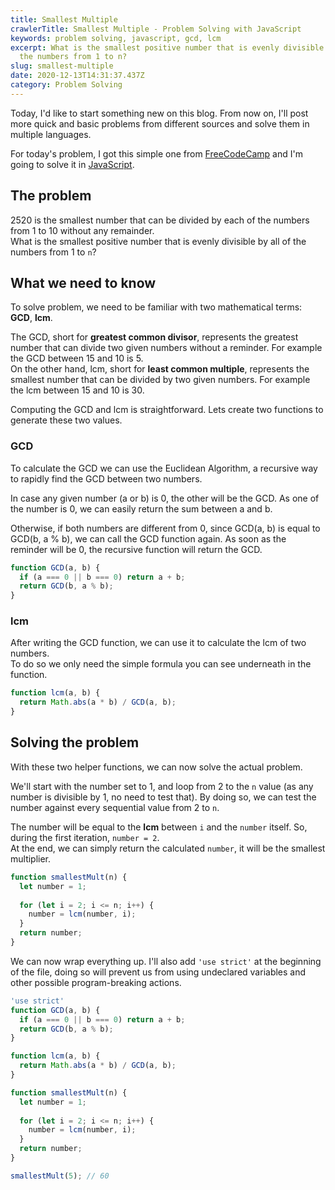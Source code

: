 ```yaml
---
title: Smallest Multiple
crawlerTitle: Smallest Multiple - Problem Solving with JavaScript
keywords: problem solving, javascript, gcd, lcm
excerpt: What is the smallest positive number that is evenly divisible by all of
  the numbers from 1 to n?
slug: smallest-multiple
date: 2020-12-13T14:31:37.437Z
category: Problem Solving
---
```

Today, I'd like to start something new on this blog. From now on, I'll post more quick and basic problems from different sources and solve them in multiple languages.

For today's problem, I got this simple one from [FreeCodeCamp](https://www.freecodecamp.org/) and I'm going to solve it in [JavaScript](/category/javascript).

## The problem

2520 is the smallest number that can be divided by each of the numbers from 1 to 10 without any remainder.\
What is the smallest positive number that is evenly divisible by all of the numbers from 1 to `n`?

## What we need to know

To solve problem, we need to be familiar with two mathematical terms: **GCD**, **lcm**.

The GCD, short for **greatest common divisor**, represents the greatest number that can divide two given numbers without a reminder. For example the GCD between 15 and 10 is 5.\
On the other hand, lcm, short for **least common multiple**, represents the smallest number that can be divided by two given numbers. For example the lcm between 15 and 10 is 30.

Computing the GCD and lcm is straightforward. Lets create two functions to generate these two values.

### GCD

To calculate the GCD we can use the Euclidean Algorithm, a recursive way to rapidly find the GCD between two numbers.

In case any given number (a or b) is 0, the other will be the GCD. As one of the number is 0, we can easily return the sum between a and b.

Otherwise, if both numbers are different from 0, since GCD(a, b) is equal to GCD(b, a % b), we can call the GCD function again. As soon as the reminder will be 0, the recursive function will return the GCD.

```javascript
function GCD(a, b) {
  if (a === 0 || b === 0) return a + b;
  return GCD(b, a % b);
}
```

### lcm

After writing the GCD function, we can use it to calculate the lcm of two numbers.\
To do so we only need the simple formula you can see underneath in the function.

```javascript
function lcm(a, b) {
  return Math.abs(a * b) / GCD(a, b);
}
```

## Solving the problem

With these two helper functions, we can now solve the actual problem.

We'll start with the number set to 1, and loop from 2 to the `n` value (as any number is divisible by 1, no need to test that). By doing so, we can test the number against every sequential value from 2 to `n`.

The number will be equal to the **lcm** between `i` and the `number` itself. So, during the first iteration, `number = 2`.\
At the end, we can simply return the calculated `number`, it will be the smallest multiplier.

```javascript
function smallestMult(n) {
  let number = 1;
  
  for (let i = 2; i <= n; i++) {
    number = lcm(number, i);
  }
  return number;
}
```

We can now wrap everything up. I'll also add `'use strict'` at the beginning of the file, doing so will prevent us from using undeclared variables and other possible program-breaking actions.

```javascript
'use strict'
function GCD(a, b) {
  if (a === 0 || b === 0) return a + b;
  return GCD(b, a % b);
}

function lcm(a, b) {
  return Math.abs(a * b) / GCD(a, b);
}

function smallestMult(n) {
  let number = 1;
  
  for (let i = 2; i <= n; i++) {
    number = lcm(number, i);
  }
  return number;
}

smallestMult(5); // 60
```